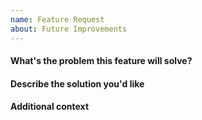 ```yaml
---
name: Feature Request
about: Future Improvements
---
```


<!--
Thanks for suggesting a feature!

Quick check-list while suggesting features:
-->

#### What's the problem this feature will solve?
<!-- What are you trying to do, that you are unable to achieve with Illuminate
as it currently stands? -->

#### Describe the solution you'd like
<!-- A clear and concise description of what you want to happen. -->

<!-- Provide examples of real-world use cases that this would enable and how it
solves the problem described above. -->

#### Additional context
<!-- Add any other context, links, etc. about the feature here. -->
